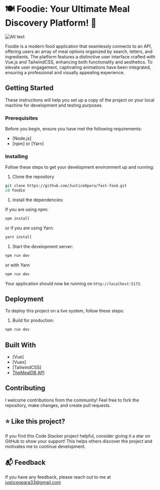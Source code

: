 # 🍽️ Foodie: Your Ultimate Meal Discovery Platform! 🍝

![Alt text](./src/assets/homepage.png)

Foodie is a modern food application that seamlessly connects to an API, offering users an array of meal options organized by search, letters, and ingredients. The platform features a distinctive user interface crafted with Vue.js and TailwindCSS, enhancing both functionality and aesthetics. To elevate user engagement, captivating animations have been integrated, ensuring a professional and visually appealing experience.


## Getting Started

These instructions will help you set up a copy of the project on your local machine for development and testing purposes.

### Prerequisites

Before you begin, ensure you have met the following requirements:

* [Node.js]
* [npm] or [Yarn]

### Installing

Follow these steps to get your development environment up and running:

1. Clone the repository

```bash
git clone https://github.com/JusticeOpara/fast-food.git
cd foodie
```

1. Install the dependencies:

If you are using npm:

```bash
npm install
```

or if you are using Yarn:

```bash
yarn install
```

1. Start the development server:

```bash
npm run dev
```

or with Yarn

```bash
npm run dev
```

Your application should now be running on `http://localhost:5173`.

## Deployment

To deploy this project on a live system, follow these steps:

1. Build for production:

```bash
npm run dev
```

## Built With

* [Vue]
* [Vuex]
* [TailwindCSS]
* [TheMealDB API](https://www.themealdb.com/api.php)

## Contributing

I welcome contributions from the community! Feel free to fork the repository, make changes, and create pull requests.

## ⭐ Like this project?

If you find this Code Stacker project helpful, consider giving it a star on GitHub to show your support! This helps others discover the project and motivates me to continue development.

## 📬 Feedback

If you have any feedback, please reach out to me at justiceopara33@gmail.com